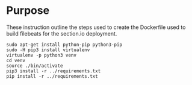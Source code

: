 # Purpose
These instruction outline the steps used to create the Dockerfile used
to build filebeats for the section.io deployment.

```
sudo apt-get install python-pip python3-pip
sudo -H pip3 install virtualenv
virtualenv -p python3 venv
cd venv
source ./bin/activate
pip3 install -r ../requirements.txt
pip install -r ../requirements.txt
```
